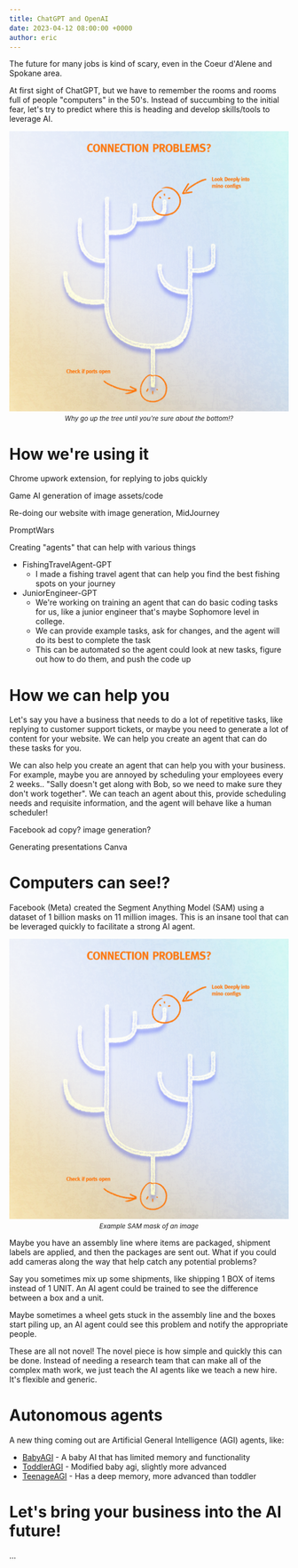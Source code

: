 ```yaml
---
title: ChatGPT and OpenAI
date: 2023-04-12 08:00:00 +0000
author: eric
---
```


The future for many jobs is kind of scary, even in the Coeur d'Alene and Spokane area. 

At first sight of ChatGPT, but we have to remember the rooms and rooms full of 
people "computers" in the 50's. Instead of
succumbing to the initial fear, let's try to predict where this is heading and
develop skills/tools to leverage AI.

<!--more-->

<div style="text-align: center;">
     <img src="/assets/images/articles/decision-tree.png" class="img-bordered">
     <small><i>Why go up the tree until you're sure about the bottom!?</i></small>
</div>




# How we're using it

Chrome upwork extension, for replying to jobs quickly

Game AI generation of image assets/code

Re-doing our website with image generation, MidJourney

PromptWars

Creating "agents" that can help with various things
 - FishingTravelAgent-GPT
   - I made a fishing travel agent that can help you find the best fishing spots on your journey
 - JuniorEngineer-GPT
   - We're working on training an agent that can do basic coding tasks for us, like a junior engineer that's maybe Sophomore level in college.
   - We can provide example tasks, ask for changes, and the agent will do its best to complete the task
   - This can be automated so the agent could look at new tasks, figure out how to do them, and push the code up


# How we can help you

Let's say you have a business that needs to do a lot of repetitive tasks, like
replying to customer support tickets, or maybe you need to generate a lot of
content for your website. We can help you create an agent that can do these
tasks for you.

We can also help you create an agent that can help you with your business. For
example, maybe you are annoyed by scheduling your employees every 2 weeks.. "Sally
doesn't get along with Bob, so we need to make sure they don't work together". We
can teach an agent about this, provide scheduling needs and requisite information, and
the agent will behave like a human scheduler!

Facebook ad copy? image generation?

Generating presentations Canva




# Computers can see!?

Facebook (Meta) created the Segment Anything Model (SAM) using a dataset of 1 billion 
masks on 11 million images. This is an insane tool that can be leveraged quickly
to facilitate a strong AI agent.

<div style="text-align: center;">
     <img src="/assets/images/articles/decision-tree.png" class="img-bordered">
     <small><i>Example SAM mask of an image</i></small>
</div>

Maybe you have an assembly line where items are packaged, shipment labels are applied,
and then the packages are sent out. What if you could add cameras along the way
that help catch any potential problems?

Say you sometimes mix up some shipments, like shipping 1 BOX of items instead of 1 UNIT.
An AI agent could be trained to see the difference between a box and a unit.

Maybe sometimes a wheel gets stuck in the assembly line and the boxes start piling up,
an AI agent could see this problem and notify the appropriate people.

These are all not novel! The novel piece is how simple and quickly this can be done. 
Instead of needing a research team that can make all of the complex math work, we just
teach the AI agents like we teach a new hire. It's flexible and generic.


# Autonomous agents

A new thing coming out are Artificial General Intelligence (AGI) agents, like:
 - [BabyAGI](https://github.com/yoheinakajima/babyagi) - A baby AI that has limited memory and functionality
 - [ToddlerAGI](https://twitter.com/gogoliansnake/status/1643225698801164288/) - Modified baby agi, slightly more advanced
 - [TeenageAGI](https://github.com/seanpixel/Teenage-AGI) - Has a deep memory, more advanced than toddler

# Let's bring your business into the AI future!

...
